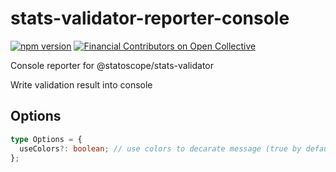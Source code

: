 # stats-validator-reporter-console

[![npm version](https://badge.fury.io/js/%40statoscope%2Fstats-validator-reporter-console.svg)](https://badge.fury.io/js/%40statoscope%2Fstats-validator-reporter-console)
[![Financial Contributors on Open Collective](https://opencollective.com/statoscope/all/badge.svg?label=financial+contributors)](https://opencollective.com/statoscope)

Console reporter for @statoscope/stats-validator

Write validation result into console

## Options

```ts
type Options = {
  useColors?: boolean; // use colors to decarate message (true by default)
};
```
